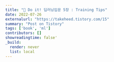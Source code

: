 ```yaml
---
title: "📗 Do it! 딥러닝입문 5장 : Training Tips"
date: 2022-07-26
externalurl: "https://takeheed.tistory.com/15"
summary: "Post on Tistory"
tags: ['book', 'ml']
contributors: []
showreadingtime: false'
_build:
  render: never
  list: local
---
```

